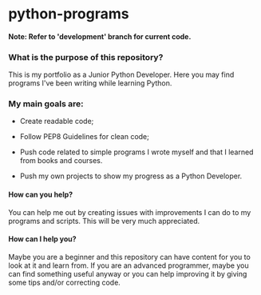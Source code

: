 # python-programs

#### Note: Refer to 'development' branch for current code. 

### What is the purpose of this repository?

This is my portfolio as a Junior Python Developer. Here you may find programs I've been writing while learning Python. 

### My main goals are:


  * Create readable code;
  
  * Follow PEP8 Guidelines for clean code;
  
  * Push code related to simple programs I wrote myself and that I learned from books and courses. 
  
  * Push my own projects to show my progress as a Python Developer.

#### How can you help?

You can help me out by creating issues with improvements I can do to my programs and scripts. This will be very much appreciated. 

#### How can I help you?

Maybe you are a beginner and this repository can have content for you to look at it and learn from. If you are an advanced programmer, maybe you can find something useful anyway or you can help improving it by giving some tips and/or correcting code. 
